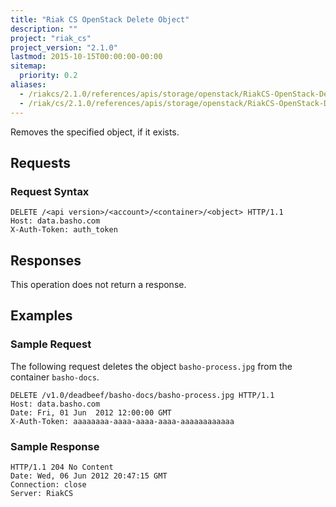 ```yaml
---
title: "Riak CS OpenStack Delete Object"
description: ""
project: "riak_cs"
project_version: "2.1.0"
lastmod: 2015-10-15T00:00:00-00:00
sitemap:
  priority: 0.2
aliases:
  - /riakcs/2.1.0/references/apis/storage/openstack/RiakCS-OpenStack-Delete-Object
  - /riak/cs/2.1.0/references/apis/storage/openstack/RiakCS-OpenStack-Delete-Object
---
```


Removes the specified object, if it exists.

## Requests

### Request Syntax

```http
DELETE /<api version>/<account>/<container>/<object> HTTP/1.1
Host: data.basho.com
X-Auth-Token: auth_token
```

## Responses

This operation does not return a response.

## Examples

### Sample Request

The following request deletes the object `basho-process.jpg` from the container `basho-docs`.

```http
DELETE /v1.0/deadbeef/basho-docs/basho-process.jpg HTTP/1.1
Host: data.basho.com
Date: Fri, 01 Jun  2012 12:00:00 GMT
X-Auth-Token: aaaaaaaa-aaaa-aaaa-aaaa-aaaaaaaaaaaa
```

### Sample Response

```http
HTTP/1.1 204 No Content
Date: Wed, 06 Jun 2012 20:47:15 GMT
Connection: close
Server: RiakCS
```
